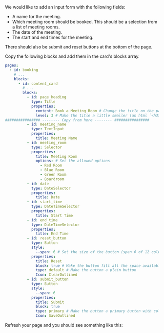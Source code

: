 We would like to add an input form with the following fields:

- A name for the meeting.
- Which meeting room should be booked. This should be a selection from a list of meeting rooms.
- The date of the meeting.
- The start and end times for the meeting.

There should also be submit and reset buttons at the bottom of the page.

Copy the following blocks and add them in the card's blocks array.

```yaml
pages:
  - id: booking
    # ...
    blocks:
      - id: content_card
        # ...
        blocks:
          - id: page_heading
            type: Title
            properties:
              content: Book a Meeting Room # Change the title on the page
              level: 3 # Make the title a little smaller (an html `<h3>`).
################ -------- Copy from here -------- ################
          - id: meeting_name
            type: TextInput
            properties:
              title: Meeting Name
          - id: meeting_room
            type: Selector
            properties:
              title: Meeting Room
              options: # Set the allowed options
                - Red Room
                - Blue Room
                - Green Room
                - Boardroom
          - id: date
            type: DateSelector
            properties:
              title: Date
          - id: start_time
            type: DateTimeSelector
            properties:
              title: Start Time
          - id: end_time
            type: DateTimeSelector
            properties:
              title: End Time
          - id: reset_button
            type: Button
            style:
              --span: 6 # Set the size of the button (span 6 of 12 columns)
            properties:
              title: Reset
              block: true # Make the button fill all the space available to it
              type: default # Make the button a plain button
              Icon: ClearOutlined
          - id: submit_button
            type: Button
            style:
              --span: 6
            properties:
              title: Submit
              block: true
              type: primary # Make the button a primary button with color
              Icon: SaveOutlined
```

Refresh your page and you should see something like this: